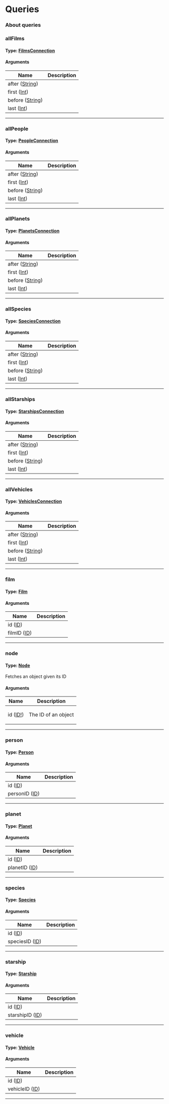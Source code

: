 # Queries

### About queries



### allFilms

#### Type: [FilmsConnection](objects.md#filmsconnection)

 

#### Arguments

| Name | Description |
|------|-------------|
| after ([String](scalars.md#string)) |  |
| first ([Int](scalars.md#int)) |  |
| before ([String](scalars.md#string)) |  |
| last ([Int](scalars.md#int)) |  |

---

### allPeople

#### Type: [PeopleConnection](objects.md#peopleconnection)

 

#### Arguments

| Name | Description |
|------|-------------|
| after ([String](scalars.md#string)) |  |
| first ([Int](scalars.md#int)) |  |
| before ([String](scalars.md#string)) |  |
| last ([Int](scalars.md#int)) |  |

---

### allPlanets

#### Type: [PlanetsConnection](objects.md#planetsconnection)

 

#### Arguments

| Name | Description |
|------|-------------|
| after ([String](scalars.md#string)) |  |
| first ([Int](scalars.md#int)) |  |
| before ([String](scalars.md#string)) |  |
| last ([Int](scalars.md#int)) |  |

---

### allSpecies

#### Type: [SpeciesConnection](objects.md#speciesconnection)

 

#### Arguments

| Name | Description |
|------|-------------|
| after ([String](scalars.md#string)) |  |
| first ([Int](scalars.md#int)) |  |
| before ([String](scalars.md#string)) |  |
| last ([Int](scalars.md#int)) |  |

---

### allStarships

#### Type: [StarshipsConnection](objects.md#starshipsconnection)

 

#### Arguments

| Name | Description |
|------|-------------|
| after ([String](scalars.md#string)) |  |
| first ([Int](scalars.md#int)) |  |
| before ([String](scalars.md#string)) |  |
| last ([Int](scalars.md#int)) |  |

---

### allVehicles

#### Type: [VehiclesConnection](objects.md#vehiclesconnection)

 

#### Arguments

| Name | Description |
|------|-------------|
| after ([String](scalars.md#string)) |  |
| first ([Int](scalars.md#int)) |  |
| before ([String](scalars.md#string)) |  |
| last ([Int](scalars.md#int)) |  |

---

### film

#### Type: [Film](objects.md#film)

 

#### Arguments

| Name | Description |
|------|-------------|
| id ([ID](scalars.md#id)) |  |
| filmID ([ID](scalars.md#id)) |  |

---

### node

#### Type: [Node](interfaces.md#node)

Fetches an object given its ID 

#### Arguments

| Name | Description |
|------|-------------|
| id ([ID!](scalars.md#id)) | <p>The ID of an object</p> |

---

### person

#### Type: [Person](objects.md#person)

 

#### Arguments

| Name | Description |
|------|-------------|
| id ([ID](scalars.md#id)) |  |
| personID ([ID](scalars.md#id)) |  |

---

### planet

#### Type: [Planet](objects.md#planet)

 

#### Arguments

| Name | Description |
|------|-------------|
| id ([ID](scalars.md#id)) |  |
| planetID ([ID](scalars.md#id)) |  |

---

### species

#### Type: [Species](objects.md#species)

 

#### Arguments

| Name | Description |
|------|-------------|
| id ([ID](scalars.md#id)) |  |
| speciesID ([ID](scalars.md#id)) |  |

---

### starship

#### Type: [Starship](objects.md#starship)

 

#### Arguments

| Name | Description |
|------|-------------|
| id ([ID](scalars.md#id)) |  |
| starshipID ([ID](scalars.md#id)) |  |

---

### vehicle

#### Type: [Vehicle](objects.md#vehicle)

 

#### Arguments

| Name | Description |
|------|-------------|
| id ([ID](scalars.md#id)) |  |
| vehicleID ([ID](scalars.md#id)) |  |

---